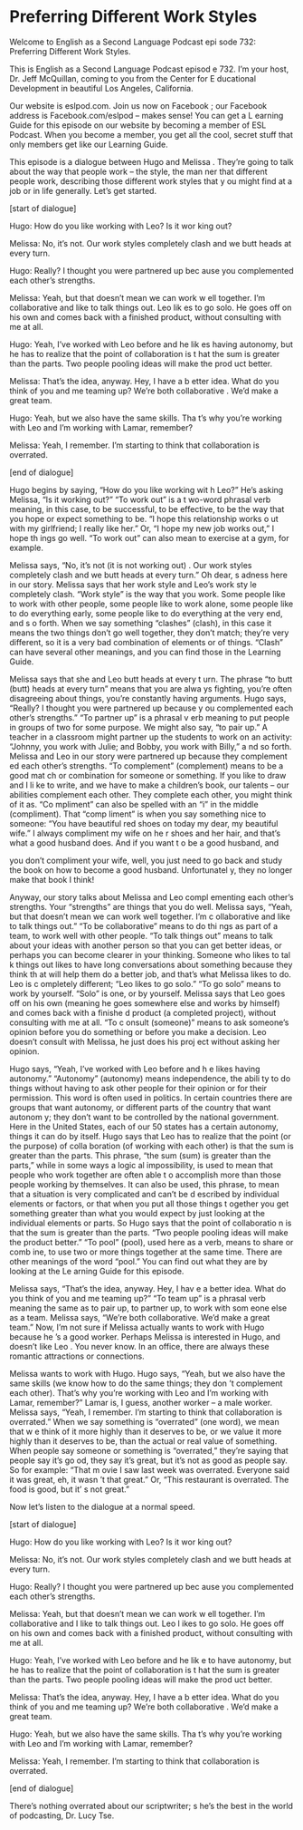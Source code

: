 # Preferring Different Work Styles

Welcome to English as a Second Language Podcast epi sode 732: Preferring Different Work Styles.

This is English as a Second Language Podcast episod e 732.  I’m your host, Dr. Jeff McQuillan, coming to you from the Center for E ducational Development in beautiful Los Angeles, California.

Our website is eslpod.com.  Join us now on Facebook ; our Facebook address is Facebook.com/eslpod – makes sense!  You can get a L earning Guide for this episode on our website by becoming a member of ESL Podcast.  When you become a member, you get all the cool, secret stuff  that only members get like our Learning Guide.

This episode is a dialogue between Hugo and Melissa .  They’re going to talk about the way that people work – the style, the man ner that different people work, describing those different work styles that y ou might find at a job or in life generally.  Let’s get started.

[start of dialogue]

Hugo:  How do you like working with Leo?  Is it wor king out?

Melissa:  No, it’s not.  Our work styles completely  clash and we butt heads at every turn.

Hugo:  Really?  I thought you were partnered up bec ause you complemented each other’s strengths.

Melissa:  Yeah, but that doesn’t mean we can work w ell together.  I’m collaborative and like to talk things out.  Leo lik es to go solo.  He goes off on his own and comes back with a finished product, without  consulting with me at all.

Hugo:  Yeah, I’ve worked with Leo before and he lik es having autonomy, but he has to realize that the point of collaboration is t hat the sum is greater than the parts.  Two people pooling ideas will make the prod uct better.

Melissa:  That’s the idea, anyway.  Hey, I have a b etter idea.  What do you think of you and me teaming up?  We’re both collaborative .  We’d make a great team.

Hugo:  Yeah, but we also have the same skills.  Tha t’s why you’re working with Leo and I’m working with Lamar, remember?

Melissa:  Yeah, I remember.  I’m starting to think that collaboration is overrated.

[end of dialogue]

Hugo begins by saying, “How do you like working wit h Leo?”  He’s asking Melissa, “Is it working out?”  “To work out” is a t wo-word phrasal verb meaning, in this case, to be successful, to be effective, to be  the way that you hope or expect something to be.  “I hope this relationship works o ut with my girlfriend; I really like her.”  Or, “I hope my new job works out,” I hope th ings go well.  “To work out” can also mean to exercise at a gym, for example.

Melissa says, “No, it’s not (it is not working out) .  Our work styles completely clash and we butt heads at every turn.”  Oh dear, s adness here in our story. Melissa says that her work style and Leo’s work sty le completely clash.  “Work style” is the way that you work.  Some people like to work with other people, some people like to work alone, some people like to  do everything early, some people like to do everything at the very end, and s o forth.  When we say something “clashes” (clash), in this case it means the two things don’t go well together, they don’t match; they’re very different,  so it is a very bad combination of elements or of things.  “Clash” can have several  other meanings, and you can find those in the Learning Guide.

Melissa says that she and Leo butt heads at every t urn.  The phrase “to butt (butt) heads at every turn” means that you are alwa ys fighting, you’re often disagreeing about things, you’re constantly having arguments.  Hugo says, “Really?  I thought you were partnered up because y ou complemented each other’s strengths.”  “To partner up” is a phrasal v erb meaning to put people in groups of two for some purpose.  We might also say,  “to pair up.”  A teacher in a classroom might partner up the students to work on an activity: “Johnny, you work with Julie; and Bobby, you work with Billy,” a nd so forth.  Melissa and Leo in our story were partnered up because they complement ed each other’s strengths. “To complement” (complement) means to be a good mat ch or combination for someone or something.  If you like to draw and I li ke to write, and we have to make a children’s book, our talents – our abilities  complement each other.  They complete each other, you might think of it as.  “Co mpliment” can also be spelled with an “i” in the middle (compliment).  That “comp liment” is when you say something nice to someone: “You have beautiful red shoes on today my dear, my beautiful wife.”  I always compliment my wife on he r shoes and her hair, and that’s what a good husband does.  And if you want t o be a good husband, and

you don’t compliment your wife, well, you just need  to go back and study the book on how to become a good husband.  Unfortunatel y, they no longer make that book I think!

Anyway, our story talks about Melissa and Leo compl ementing each other’s strengths.  Your “strengths” are things that you do  well.  Melissa says, “Yeah, but that doesn’t mean we can work well together.  I’m c ollaborative and like to talk things out.”  “To be collaborative” means to do thi ngs as part of a team, to work well with other people.  “To talk things out” means  to talk about your ideas with another person so that you can get better ideas, or  perhaps you can become clearer in your thinking.  Someone who likes to tal k things out likes to have long conversations about something because they think th at will help them do a better job, and that’s what Melissa likes to do.  Leo is c ompletely different; “Leo likes to go solo.”  “To go solo” means to work by yourself.  “Solo” is one, or by yourself. Melissa says that Leo goes off on his own (meaning he goes somewhere else and works by himself) and comes back with a finishe d product (a completed project), without consulting with me at all.  “To c onsult (someone)” means to ask someone’s opinion before you do something or before  you make a decision.  Leo doesn’t consult with Melissa, he just does his proj ect without asking her opinion.

Hugo says, “Yeah, I’ve worked with Leo before and h e likes having autonomy.” “Autonomy” (autonomy) means independence, the abili ty to do things without having to ask other people for their opinion or for  their permission.  This word is often used in politics.  In certain countries there  are groups that want autonomy, or different parts of the country that want autonom y; they don’t want to be controlled by the national government.  Here in the  United States, each of our 50 states has a certain autonomy, things it can do by itself.  Hugo says that Leo has to realize that the point (or the purpose) of colla boration (of working with each other) is that the sum is greater than the parts.  This phrase, “the sum (sum) is greater than the parts,” while in some ways a logic al impossibility, is used to mean that people who work together are often able t o accomplish more than those people working by themselves.  It can also be  used, this phrase, to mean that a situation is very complicated and can’t be d escribed by individual elements or factors, or that when you put all those things t ogether you get something greater than what you would expect by just looking at the individual elements or parts.  So Hugo says that the point of collaboratio n is that the sum is greater than the parts.  “Two people pooling ideas will make the  product better.”  “To pool” (pool), used here as a verb, means to share or comb ine, to use two or more things together at the same time.  There are other meanings of the word “pool.” You can find out what they are by looking at the Le arning Guide for this episode.

Melissa says, “That’s the idea, anyway.  Hey, I hav e a better idea.  What do you think of you and me teaming up?”  “To team up” is a  phrasal verb meaning the same as to pair up, to partner up, to work with som eone else as a team.  Melissa says, “We’re both collaborative.  We’d make a great  team.”  Now, I’m not sure if Melissa actually wants to work with Hugo because he ’s a good worker.  Perhaps Melissa is interested in Hugo, and doesn’t like Leo .  You never know.  In an office, there are always these romantic attractions  or connections.

Melissa wants to work with Hugo.  Hugo says, “Yeah,  but we also have the same skills (we know how to do the same things; they don ’t complement each other). That’s why you’re working with Leo and I’m working with Lamar, remember?” Lamar is, I guess, another worker – a male worker.  Melissa says, “Yeah, I remember.  I’m starting to think that collaboration  is overrated.”  When we say something is “overrated” (one word), we mean that w e think of it more highly than it deserves to be, or we value it more highly than it deserves to be, than the actual or real value of something.  When people say  someone or something is “overrated,” they’re saying that people say it’s go od, they say it’s great, but it’s not as good as people say.  So for example: “That m ovie I saw last week was overrated.  Everyone said it was great, eh, it wasn ’t that great.”  Or, “This restaurant is overrated.  The food is good, but it’ s not great.”

Now let’s listen to the dialogue at a normal speed.

[start of dialogue]

Hugo:  How do you like working with Leo?  Is it wor king out?

Melissa:  No, it’s not.  Our work styles completely  clash and we butt heads at every turn.

Hugo:  Really?  I thought you were partnered up bec ause you complemented each other’s strengths.

Melissa:  Yeah, but that doesn’t mean we can work w ell together.  I’m collaborative and I like to talk things out.  Leo l ikes to go solo.  He goes off on his own and comes back with a finished product, without  consulting with me at all.

Hugo:  Yeah, I’ve worked with Leo before and he lik e to have autonomy, but he has to realize that the point of collaboration is t hat the sum is greater than the parts.  Two people pooling ideas will make the prod uct better.

Melissa:  That’s the idea, anyway.  Hey, I have a b etter idea.  What do you think of you and me teaming up?  We’re both collaborative .  We’d make a great team.

Hugo:  Yeah, but we also have the same skills.  Tha t’s why you’re working with Leo and I’m working with Lamar, remember?

Melissa:  Yeah, I remember.  I’m starting to think that collaboration is overrated.

[end of dialogue]

There’s nothing overrated about our scriptwriter; s he’s the best in the world of podcasting, Dr. Lucy Tse.





